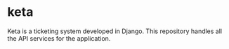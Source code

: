 # keta
Keta is a ticketing system developed in Django. This repository handles all the API services for the application. 
